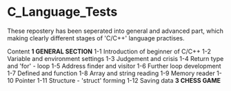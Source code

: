 # C_Language_Tests
These repostery has been seperated into general and advanced part, which making clearly different stages of 'C/C++' language practises.

Content
**1 GENERAL SECTION**
1-1 Introduction of beginner of C/C++
1-2 Variable and environment settings
1-3 Judgement and crisis
1-4 Return type and 'for' - loop
1-5 Address finder and visitor
1-6 Further loop development
1-7 Defined and function
1-8 Array and string reading
1-9 Memory reader
1-10 Pointer
1-11 Structure - 'struct' forming
1-12 Saving data
**3 CHESS GAME**
